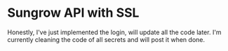 # Sungrow API with SSL
Honestly, I've just implemented the login, will update all the code later. I'm currently cleaning the code of all secrets and will post it when done.

